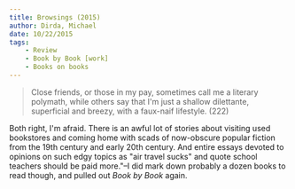 ```yaml
---
title: Browsings (2015)
author: Dirda, Michael
date: 10/22/2015
tags: 
    - Review
    - Book by Book [work]
    - Books on books
---
```


> Close friends, or those in my pay, sometimes call me a literary polymath, while others say that I'm just a shallow dilettante, superficial and breezy, with a faux-naif lifestyle. (222)

Both right, I'm afraid. There is an awful lot of stories about visiting used bookstores and coming home with scads of now-obscure popular fiction from the 19th century and early 20th century. And entire essays devoted to opinions on such edgy topics as "air travel sucks" and quote school teachers should be paid more."–I did mark down probably a dozen books to read though, and pulled out _Book by Book_ again.
